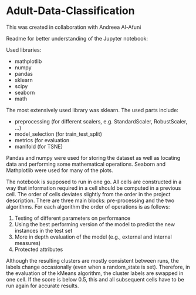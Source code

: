 # Adult-Data-Classification

This was created in collaboration with Andreea Al-Afuni

Readme for better understanding of the Jupyter notebook:

Used libraries:
- mathplotlib
- numpy
- pandas
- sklearn
- scipy
- seaborn
- math

The most extensively used library was sklearn. The used parts include:
- preprocessing (for different scalers, e.g. StandardScaler, RobustScaler, …)
- model_selection (for train_test_split)
- metrics (for evaluation
- manifold (for TSNE)

Pandas and numpy were used for storing the dataset as well as locating data and performing some mathematical operations. Seaborn and Mathplotlib were used for many of the plots. 

The notebook is supposed to run in one go. All cells are constructed in a way that information required in a cell should be computed in a previous cell. The order of cells deviates slightly from the order in the project description. There are three main blocks: pre-processing and the two algorithms.
For each algorithm the order of operations is as follows:
1. Testing of different parameters on performance
2. Using the best performing version of the model to predict the new instances in the test set
3. More in depth evaluation of the model (e.g., external and internal measures)
4. Protected attributes

Although the resulting clusters are mostly consistent between runs, the labels change occasionally (even when a random_state is set). Therefore, in the evaluation of the kMeans algorithm, the cluster labels are swapped in one cell. If the score is below 0.5, this and all subsequent cells have to be run again for accurate results.
